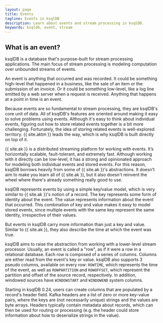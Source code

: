 ```yaml
---
layout: page
title: Events
tagline: Events in ksqlDB
description: Learn about events and stream processing in ksqlDB. 
keywords: ksqldb, event, stream
---
```


What is an event?
-----------------

ksqlDB is a database that's purpose-built for stream
processing applications. The main focus of stream processing is modeling
computation over unbounded streams of events.

An event is anything that occurred and was recorded. It could be something
high-level that happened in a business, like the sale of an item or the
submission of an invoice. Or it could be something low-level, like a log line
emitted by a web server when a request is received. Anything that happens at
a point in time is an event.

Because events are so fundamental to stream processing, they are ksqlDB's core
unit of data. All of ksqlDB's features are oriented around making it easy to
solve problems using events. Although it's easy to think about individual
events, figuring out how to store related events together is a bit more
challenging. Fortunately, the idea of storing related events is well-explored
territory. {{ site.aktm }} leads the way, which is why ksqlDB is built directly
on top of it.

{{ site.ak }} is a distributed streaming platform for working with events. It’s
horizontally scalable, fault-tolerant, and extremely fast. Although working
with it directly can be low-level, it has a strong and opinionated approach for
modeling both individual events and stored events. For this reason, ksqlDB
borrows heavily from some of {{ site.ak }}'s abstractions. It doesn’t aim to
make you learn all of {{ site.ak }}, but it also doesn't reinvent the wheel
where there's already something really good to use.

ksqlDB represents events by using a simple key/value model, which is very
similar to {{ site.ak }}'s notion of a record. The key represents some form of
identity about the event. The value represents information about the event that
occurred. This combination of key and value makes it easy to model stored
events, since multiple events with the same key represent the same identity,
irrespective of their values.

But events in ksqlDB carry more information than just a key and value. Similar
to {{ site.ak }}, they also describe the time at which the event was true.

ksqlDB aims to raise the abstraction from working with a lower-level stream
processor. Usually, an event is called a "row", as if it were a row in a
relational database. Each row is composed of a series of columns. Columns
are either read from the event's key or value. ksqlDB also supports 3
pseudo columns, available on every row: `ROWTIME`, which represents the
time of the event, as well as `ROWPARTITION` and `ROWOFFSET`, which represent
the partition and offset of the source record, respectively.
In addition, windowed sources have `WINDOWSTART` and `WINDOWEND` system columns.

Starting in ksqlDB 0.24, users can create columns that are populated by a
record's header field. Kafka headers are a list of zero or more key-value pairs,
where the keys are (not necessarily unique) strings and the values are byte arrays.
Headers typically contain metadata about records, which can then be used for routing
or processing (e.g. the header could store information about how to deserialize
strings in the value).

